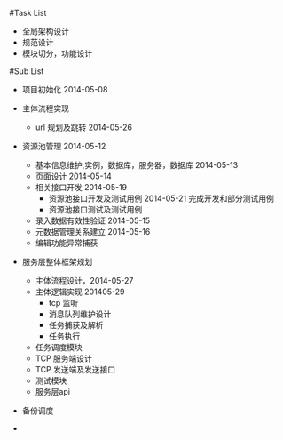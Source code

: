 #Task List

* 全局架构设计
* 规范设计
* 模块切分，功能设计

#Sub List
* 项目初始化    2014-05-08
* 主体流程实现
	* url 规划及跳转  2014-05-26
* 资源池管理    2014-05-12
	* 基本信息维护,实例，数据库，服务器，数据库  2014-05-13
	* 页面设计	2014-05-14
	* 相关接口开发	2014-05-19
		* 资源池接口开发及测试用例  2014-05-21 完成开发和部分测试用例
		* 资源池接口测试及测试用例  
	* 录入数据有效性验证   2014-05-15 
	* 元数据管理关系建立   2014-05-16
	* 编辑功能异常捕获  

* 服务层整体框架规划
	* 主体流程设计，2014-05-27
	* 主体逻辑实现  201405-29
		* tcp 监听
		* 消息队列维护设计
		* 任务捕获及解析
		* 任务执行
	* 任务调度模块
	* TCP 服务端设计
	* TCP 发送端及发送接口
	* 测试模块
	* 服务层api
* 备份调度
*	
